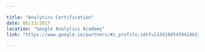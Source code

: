 ```yaml
---

title: "Analytics Certification"
date: 05/13/2017
location: "Google Analytics Academy"
link: "https://www.google.ie/partners/#i_profile;idtf=113410454394246232123;"

---
```

